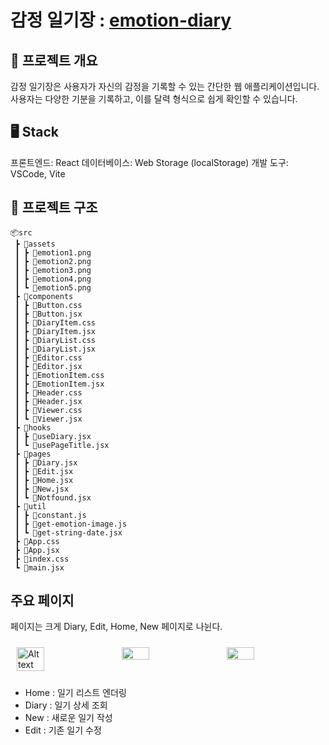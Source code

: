 # 감정 일기장 : [emotion-diary](https://jyundev.github.io/emotion-diary/)

## 📝 프로젝트 개요 

감정 일기장은 사용자가 자신의 감정을 기록할 수 있는 간단한 웹 애플리케이션입니다. 사용자는 다양한 기분을 기록하고, 이를 달력 형식으로 쉽게 확인할 수 있습니다. 

## 🖥️ Stack

프론트엔드: React
데이터베이스: Web Storage (localStorage)
개발 도구: VSCode, Vite

## 📁 프로젝트 구조

```
📦src
 ┣ 📂assets
 ┃ ┣ 📜emotion1.png
 ┃ ┣ 📜emotion2.png
 ┃ ┣ 📜emotion3.png
 ┃ ┣ 📜emotion4.png
 ┃ ┗ 📜emotion5.png
 ┣ 📂components
 ┃ ┣ 📜Button.css
 ┃ ┣ 📜Button.jsx
 ┃ ┣ 📜DiaryItem.css
 ┃ ┣ 📜DiaryItem.jsx
 ┃ ┣ 📜DiaryList.css
 ┃ ┣ 📜DiaryList.jsx
 ┃ ┣ 📜Editor.css
 ┃ ┣ 📜Editor.jsx
 ┃ ┣ 📜EmotionItem.css
 ┃ ┣ 📜EmotionItem.jsx
 ┃ ┣ 📜Header.css
 ┃ ┣ 📜Header.jsx
 ┃ ┣ 📜Viewer.css
 ┃ ┗ 📜Viewer.jsx
 ┣ 📂hooks
 ┃ ┣ 📜useDiary.jsx
 ┃ ┗ 📜usePageTitle.jsx
 ┣ 📂pages
 ┃ ┣ 📜Diary.jsx
 ┃ ┣ 📜Edit.jsx
 ┃ ┣ 📜Home.jsx
 ┃ ┣ 📜New.jsx
 ┃ ┗ 📜Notfound.jsx
 ┣ 📂util
 ┃ ┣ 📜constant.js
 ┃ ┣ 📜get-emotion-image.js
 ┃ ┗ 📜get-string-date.jsx
 ┣ 📜App.css
 ┣ 📜App.jsx
 ┣ 📜index.css
 ┗ 📜main.jsx

 ```

 ## 주요 페이지 
페이지는 크게 Diary, Edit, Home, New 페이지로 나뉜다.

 <div style="display: flex; justify-content: center;">
     <img src="https://jyundev.github.io/images/2024-10-19-emotion-diary/home.png" alt="Alt text" style="width: 30%; height: 40%; margin: 10px">
     <img src="https://jyundev.github.io/images/2024-10-19-emotion-diary/write.png" style="width: 30%; height: 40%; margin: 10px">
     <img src="https://jyundev.github.io/images/2024-10-19-emotion-diary/diary.png" style="width: 30%; height: 40%; margin: 10px">
</div>

- Home : 일기 리스트 엔더링
- Diary : 일기 상세 조회
- New : 새로운 일기 작성
- Edit : 기존 일기 수정
